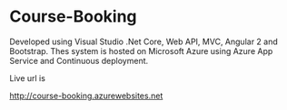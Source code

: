 # Course-Booking
Developed using Visual Studio .Net Core, Web API, MVC, Angular 2 and Bootstrap. Thes system is hosted on Microsoft Azure using Azure App Service and Continuous deployment.

Live url is

http://course-booking.azurewebsites.net
